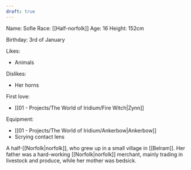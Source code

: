 ```yaml
---
draft: true
---
```

Name: Sofie
Race: [[Half-norfolk]]
Age: 16
Height: 152cm

Birthday: 3rd of January

Likes: 
- Animals

Dislikes:
- Her horns

First love:
- [[01 - Projects/The World of Iridium/Fire Witch|Zynn]]

Equipment:
- [[01 - Projects/The World of Iridium/Ankerbow|Ankerbow]]
- Scrying contact lens

A half-[[Norfolk|norfolk]], who grew up in a small village in [[Belram]]. Her father was a hard-working [[Norfolk|norfolk]] merchant, mainly trading in livestock and produce, while her mother was bedsick.